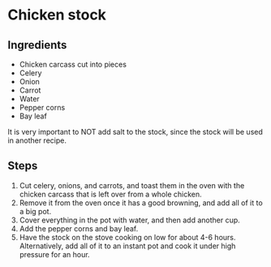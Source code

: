 # Chicken stock

## Ingredients

 * Chicken carcass cut into pieces
 * Celery
 * Onion
 * Carrot
 * Water
 * Pepper corns
 * Bay leaf

It is very important to NOT add salt to the stock, since the stock will be used in another recipe.

## Steps

1. Cut celery, onions, and carrots, and toast them in the oven with the chicken carcass that is left over from a whole chicken.
2. Remove it from the oven once it has a good browning, and add all of it to a big pot.
3. Cover everything in the pot with water, and then add another cup.
4. Add the pepper corns and bay leaf.
5. Have the stock on the stove cooking on low for about 4-6 hours. Alternatively, add all of it to an instant pot and cook it under high pressure for an hour.
